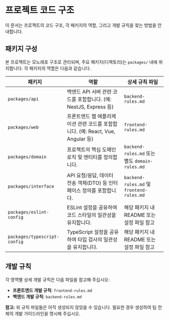 # 프로젝트 코드 구조

이 문서는 프로젝트의 코드 구조, 각 패키지의 역할, 그리고 개발 규칙을 찾는 방법을 안내합니다.

## 패키지 구성

본 프로젝트는 모노레포 구조로 관리되며, 주요 패키지(디렉토리)는 `packages/` 내에 위치합니다. 각 패키지의 역할은 다음과 같습니다.

| 패키지             | 역할                                                                 | 상세 규칙 파일                               |
| ------------------ | -------------------------------------------------------------------- | -------------------------------------------- |
| `packages/api`     | 백엔드 API 서버 관련 코드를 포함합니다. (예: NestJS, Express 등)          | `backend-rules.md`                        |
| `packages/web`     | 프론트엔드 웹 애플리케이션 관련 코드를 포함합니다. (예: React, Vue, Angular 등) | `frontend-rules.md`                        |
| `packages/domain`  | 프로젝트의 핵심 도메인 로직 및 엔티티를 정의합니다.                      | `backend-rules.md` 또는 별도 `domain-rules.md` |
| `packages/interface` | API 요청/응답, 데이터 전송 객체(DTO) 등 인터페이스 정의를 포함합니다.    | `backend-rules.md` 및 `frontend-rules.md` |
| `packages/eslint-config` | ESLint 설정을 공유하여 코드 스타일의 일관성을 유지합니다.                | 해당 패키지 내 README 또는 설정 파일 참고      |
| `packages/typescript-config` | TypeScript 설정을 공유하여 타입 검사의 일관성을 유지합니다.             | 해당 패키지 내 README 또는 설정 파일 참고      |

## 개발 규칙

각 영역별 상세 개발 규칙은 다음 파일을 참고해 주십시오:

*   **프론트엔드 개발 규칙**: `frontend-rules.md`
*   **백엔드 개발 규칙**: `backend-rules.md`

**참고:** 위 규칙 파일들은 아직 생성되지 않았을 수 있습니다. 필요한 경우 생성하여 팀 전체의 개발 가이드라인을 명시해 주십시오.
